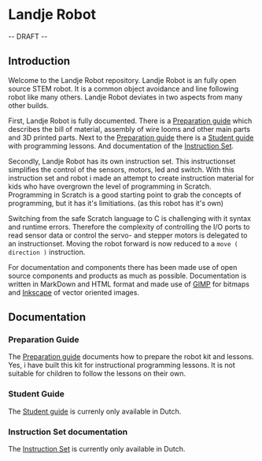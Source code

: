 # Landje Robot

-- DRAFT -- 

## Introduction

Welcome to the Landje Robot repository. Landje Robot is an fully open source STEM robot. It is a common object avoidance and line following robot like many others. Landje Robot deviates in two aspects from many other builds. 

First, Landje Robot is fully documented. There is a [Preparation guide](http://htmlpreview.github.com/?https://github.com/petervannes/LandjeRobot/blob/master/Guides/Landje%20robot%20Kit%20preparation.html) which describes the bill of material, assembly of wire looms and other main parts and 3D printed parts. Next to the [Preparation guide](http://htmlpreview.github.com/?https://github.com/petervannes/LandjeRobot/blob/master/Guides/Landje%20robot%20Kit%20preparation.html) there is a [Student guide](http://htmlpreview.github.com/?https://github.com/petervannes/LandjeRobot/blob/master/Guides/Student%20guide%20NLD.html) with programming lessons. And documentation of the [Instruction Set](http://htmlpreview.github.com/?https://github.com/petervannes/LandjeRobot/blob/master/Guides/instructionset%20NLD.html).

Secondly, Landje Robot has its own instruction set. This instructionset simplifies the control of the sensors, motors, led and switch. With this instruction set and robot i made an attempt to create instruction material for kids who have overgrown the level of programming in Scratch. Programming in Scratch is a good starting point to grab the concepts of programming, but it has it's limitiations. (as this robot has it's own) 

Switching from the safe Scratch language to C is challenging with it syntax and runtime errors. Therefore the complexity of controlling the I/O ports to read sensor data or control the servo- and stepper motors is delegated to an instructionset. Moving the robot forward is now reduced to a `move ( direction )` instruction.

For documentation and components there has been made use of open source components and products as much as possible. Documentation is written in MarkDown and HTML format and made use of [GIMP](https://www.gimp.org) for bitmaps and [Inkscape](https://inkscape.org/en/) of vector oriented images.

## Documentation

### Preparation Guide

The [Preparation guide](http://htmlpreview.github.com/?https://github.com/petervannes/LandjeRobot/blob/master/Guides/Landje%20robot%20Kit%20preparation.html) documents how to prepare the robot kit and lessons. Yes, i have built this kit for instructional programming lessons. It is not suitable for children to follow the lessons on their own.

 


### Student Guide

The [Student guide](http://htmlpreview.github.com/?https://github.com/petervannes/LandjeRobot/blob/master/Guides/Student%20guide%20NLD.html) is currenly only available in Dutch.

### Instruction Set documentation

The [Instruction Set](http://htmlpreview.github.com/?https://github.com/petervannes/LandjeRobot/blob/master/Guides/instructionset%20NLD.html) is currently only available in Dutch.
